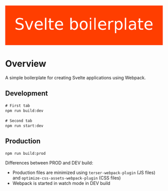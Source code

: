<p align="center">
	<img src="static/logo.png" alt="Svelte boilerplate">
</p>

# Overview

A simple boilerplate for creating Svelte applications using Webpack.

## Development

```
# First tab
npm run build:dev

# Second tab
npm run start:dev
```

## Production

```
npm run build:prod
```

Differences between PROD and DEV build:
-  Production files are minimized using `terser-webpack-plugin` (JS files) and `optimize-css-assets-webpack-plugin` (CSS files)
- Webpack is started in watch mode in DEV build
